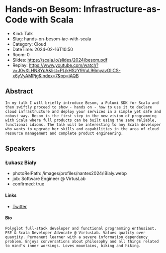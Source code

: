 # Hands-on Besom: Infrastructure-as-Code with Scala

- Kind: Talk
- Slug: hands-on-besom-iac-with-scala
- Category: Cloud
- DateTime: 2024-02-16T10:50
- Room: 0
- Slides: https://scala.io/slides/2024/besom.pdf
- Replay: https://www.youtube.com/watch?v=J0vXLHN8YpA&list=PLjkHSzY9VuL96myavOIICS-x6yVyAMPjg&index=7&pp=iAQB

## Abstract

```
In my talk I will briefly introduce Besom, a Pulumi SDK for Scala and then swiftly proceed to show - hands on - how to use it to declare cloud infrastructure and deploy your services in a simple yet safe and robust way. Besom is the first step in the new vision of programming with Scala where full products can be built using the same reliable, functional idioms. The talk will be interesting to any Scala developer who wants to upgrade her skills and capabilities in the area of cloud resource management and complete product engineering.
```

## Speakers

### Łukasz Biały

- photoRelPath: /images/profiles/nantes2024/lBialy.webp
- job: Software Engineer @ VirtusLab
- confirmed: true

#### Links

- [Twitter](https://twitter.com/lukasz_bialy)

#### Bio

```
Polyglot full-stack developer and functional programming enthusiast. PSE & Scala Developer Advocate @ VirtusLab. Values quality over quantity. Permanent learner with a severe information dependency problem. Enjoys conversations about philosophy and all things related to mind's inner workings. Loves mountains, biking and hiking.
```
